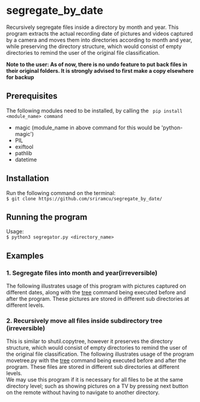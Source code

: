 # segregate_by_date
Recursively segregate files inside a directory by month and year.
This program extracts the actual recording date of pictures and videos captured by a camera and moves them into directories according to month and year, while preserving the directory structure, which would consist of empty directories to remind the user of the original file classification. 

**Note to the user: As of now, there is no undo feature to put back files in their original folders. It is strongly advised to first make a copy elsewhere for backup**

## Prerequisites
The following modules need to be installed, by calling the 
` pip install <module_name> command`
* magic (module_name in above command for this would be 'python-magic')
* PIL
* exiftool
* pathlib
* datetime

## Installation

Run the following command on the terminal:  
`$ git clone https://github.com/sriramcu/segregate_by_date/`

## Running the program
Usage:  
`$ python3 segregator.py <directory_name>`  

## Examples

### 1. Segregate files into month and year(irreversible)

The following illustrates usage of this program with pictures captured on different dates, along with the [tree](https://linux.die.net/man/1/tree) command being executed before and after the program. These pictures are stored in different sub directories at different levels.  


### 2. Recursively move all files inside subdirectory tree (irreversible)  

This is similar to shutil.copytree, however it preserves the directory structure, which would consist of empty directories to remind the user of the original file classification. The following illustrates usage of the program movetree.py with  the [tree](https://linux.die.net/man/1/tree) command being executed before and after the program. These files are stored in different sub directories at different levels.   
We may use this program if it is necessary for all files to be at the same directory level; such as showing pictures on a TV by pressing next button on the remote without having to navigate to another directory.
